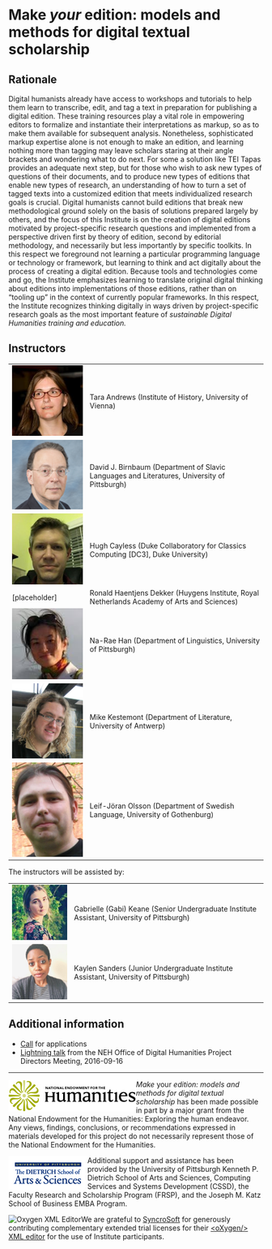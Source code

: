 # Make _your_ edition: models and methods for digital textual scholarship

## Rationale

Digital humanists already have access to workshops and tutorials to help them learn to transcribe, edit, and tag a text in preparation for publishing a digital edition. These training resources play a vital role in empowering editors to formalize and instantiate their interpretations as markup, so as to make them available for subsequent analysis. Nonetheless, sophisticated markup expertise alone is not enough to make an edition, and learning nothing more than tagging may leave scholars staring at their angle brackets and wondering what to do next. For some a solution like TEI Tapas provides an adequate next step, but for those who wish to ask new types of questions of their documents, and to produce new types of editions that enable new types of research, an understanding of how to turn a set of tagged texts into a customized edition that meets individualized research goals is crucial. Digital humanists cannot build editions that break new methodological ground solely on the basis of solutions prepared largely by others, and the focus of this Institute is on the creation of digital editions motivated by project-specific research questions and implemented from a perspective driven first by theory of edition, second by editorial methodology, and necessarily but less importantly by specific toolkits. In this respect we foreground not learning a particular programming language or technology or framework, but learning to think and act digitally about the process of creating a digital edition. Because tools and technologies come and go, the Institute emphasizes learning to translate original digital thinking about editions into implementations of those editions, rather than on “tooling up” in the context of currently popular frameworks. In this respect, the Institute recognizes thinking digitally in ways driven by project-specific research goals as the most important feature of _sustainable Digital Humanities training and education._

## Instructors

<table>
<tr><td><img src="images/tla.jpg" width="200px" alt="[Andrews picture]"/></td><td>Tara Andrews (Institute of History, University of Vienna)</td></tr>
<tr><td><img src="images/djb.jpg" width="200px" alt="[Birnbaum picture]"/></td><td>David J. Birnbaum (Department of Slavic Languages and Literatures, University of Pittsburgh)
</td></tr>
<tr><td><img src="images/hc.png" width="200px" alt="[Cayless picture]"/></td><td>Hugh Cayless (Duke Collaboratory for Classics Computing [DC3], Duke University)</td></tr>
<tr><td>[placeholder]</td><td>Ronald Haentjens Dekker (Huygens Institute, Royal Netherlands Academy of Arts and Sciences)</td></tr>
<tr><td><img src="images/nrh.jpeg" alt="[Han picture]" width="200px"/></td><td>Na-Rae Han (Department of Linguistics, University of Pittsburgh)</td></tr>
<tr><td><img src="images/mk.jpg" width="200px" alt="[Kestemont picture]"></td><td>Mike Kestemont (Department of Literature, University of Antwerp)</td></tr>
<tr><td><img src="images/ljo.jpg" width="200px" alt="[Olsson picture]"/></td><td>Leif-Jöran Olsson (Department of Swedish Language, University of Gothenburg)</td></tr>
</table>

The instructors will be assisted by:

<table>
<tr><td><img src="images/gak.jpg" width="200px" alt="[Keane picture]"/></td><td>Gabrielle (Gabi) Keane (Senior Undergraduate Institute Assistant, University of Pittsburgh)</td></tr>
<tr><td><img src="images/ks.jpg" width="200px" alt="[Sanders image]"/></td><td>Kaylen Sanders (Junior Undergraduate Institute Assistant, University of Pittsburgh)</td></tr>
</table>
 
## Additional information

* [Call](admin/call.md) for applications
* [Lightning talk](admin/lightning.md) from the NEH Office of Digital Humanities Project Directors Meeting, 2016-09-16

____
<a href="https://www.neh.gov/" title="National Endowment for the Humanities"><img align="left" src="images/neh_logo_horizontal_rgb.jpg" alt="NEH" class="rpad"></a>_Make_ your _edition: models and methods for digital textual scholarship_ has been made possible in part by a major grant from the National Endowment for the Humanities: Exploring the human endeavor. Any views, findings, conclusions, or recommendations expressed in materials developed for this project do not necessarily represent those of the National Endowment for the Humanities.

<a href="http://www.as.pitt.edu" title="Dietrich School of Arts and Sciences"><img align="left" src="images/aslogobsm.jpg" alt="Dietrich School of Arts and Sciences" class="rpad"></a>Additional support and assistance has been provided by the University of Pittsburgh Kenneth P. Dietrich School of Arts and Sciences, Computing Services and Systems Development (CSSD), the Faculty Research and Scholarship Program (FRSP), and the Joseph M. Katz School of Business EMBA Program. 

<a href="http://www.oxygenxml.com" title="Oxygen XML Editor"><img align="left" src="http://www.oxygenxml.com/img/resources/oxygen190x62.png" alt="Oxygen XML Editor" class="rpad"/></a>We are grateful to [SyncroSoft](http://www.sync.ro/) for generously contributing complementary extended trial licenses for their [\<oXygen/\> XML editor](https://www.oxygenxml.com/) for the use of Institute participants.